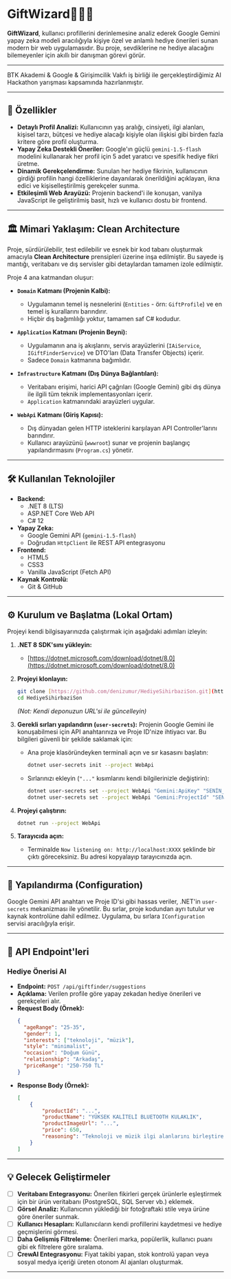 # GiftWizard🧙‍♂️✨

**GiftWizard**, kullanıcı profillerini derinlemesine analiz ederek Google Gemini yapay zeka modeli aracılığıyla kişiye özel ve anlamlı hediye önerileri sunan modern bir web uygulamasıdır. Bu proje, sevdiklerine ne hediye alacağını bilemeyenler için akıllı bir danışman görevi görür.

---
BTK Akademi & Google & Girişimcilik Vakfı iş birliği ile gerçekleştirdiğimiz AI Hackathon yarışması kapsamında hazırlanmıştır.


---

## 🚀 Özellikler

* **Detaylı Profil Analizi:** Kullanıcının yaş aralığı, cinsiyeti, ilgi alanları, kişisel tarzı, bütçesi ve hediye alacağı kişiyle olan ilişkisi gibi birden fazla kritere göre profil oluşturma.
* **Yapay Zeka Destekli Öneriler:** Google'ın güçlü `gemini-1.5-flash` modelini kullanarak her profil için 5 adet yaratıcı ve spesifik hediye fikri üretme.
* **Dinamik Gerekçelendirme:** Sunulan her hediye fikrinin, kullanıcının girdiği profilin hangi özelliklerine dayanılarak önerildiğini açıklayan, ikna edici ve kişiselleştirilmiş gerekçeler sunma.
* **Etkileşimli Web Arayüzü:** Projenin backend'i ile konuşan, vanilya JavaScript ile geliştirilmiş basit, hızlı ve kullanıcı dostu bir frontend.

---

## 🏛️ Mimari Yaklaşım: Clean Architecture

Proje, sürdürülebilir, test edilebilir ve esnek bir kod tabanı oluşturmak amacıyla **Clean Architecture** prensipleri üzerine inşa edilmiştir. Bu sayede iş mantığı, veritabanı ve dış servisler gibi detaylardan tamamen izole edilmiştir.

Proje 4 ana katmandan oluşur:

* **`Domain` Katmanı (Projenin Kalbi):**
    * Uygulamanın temel iş nesnelerini (`Entities` - örn: `GiftProfile`) ve en temel iş kurallarını barındırır.
    * Hiçbir dış bağımlılığı yoktur, tamamen saf C# kodudur.

* **`Application` Katmanı (Projenin Beyni):**
    * Uygulamanın ana iş akışlarını, servis arayüzlerini (`IAiService`, `IGiftFinderService`) ve DTO'ları (Data Transfer Objects) içerir.
    * Sadece `Domain` katmanına bağımlıdır.

* **`Infrastructure` Katmanı (Dış Dünya Bağlantıları):**
    * Veritabanı erişimi, harici API çağrıları (Google Gemini) gibi dış dünya ile ilgili tüm teknik implementasyonları içerir.
    * `Application` katmanındaki arayüzleri uygular.

* **`WebApi` Katmanı (Giriş Kapısı):**
    * Dış dünyadan gelen HTTP isteklerini karşılayan API Controller'larını barındırır.
    * Kullanıcı arayüzünü (`wwwroot`) sunar ve projenin başlangıç yapılandırmasını (`Program.cs`) yönetir.

---

## 🛠️ Kullanılan Teknolojiler

* **Backend:**
    * .NET 8 (LTS)
    * ASP.NET Core Web API
    * C# 12
* **Yapay Zeka:**
    * Google Gemini API (`gemini-1.5-flash`)
    * Doğrudan `HttpClient` ile REST API entegrasyonu
* **Frontend:**
    * HTML5
    * CSS3
    * Vanilla JavaScript (Fetch API)
* **Kaynak Kontrolü:**
    * Git & GitHub

---

## ⚙️ Kurulum ve Başlatma (Lokal Ortam)

Projeyi kendi bilgisayarınızda çalıştırmak için aşağıdaki adımları izleyin:

1.  **.NET 8 SDK'sını yükleyin:**
    * [https://dotnet.microsoft.com/download/dotnet/8.0](https://dotnet.microsoft.com/download/dotnet/8.0)

2.  **Projeyi klonlayın:**
    ```bash
    git clone [https://github.com/denizumur/HediyeSihirbaziSon.git](https://github.com/denizumur/HediyeSihirbaziSon.git)
    cd HediyeSihirbaziSon
    ```
    *(Not: Kendi deponuzun URL'si ile güncelleyin)*

3.  **Gerekli sırları yapılandırın (`user-secrets`):**
    Projenin Google Gemini ile konuşabilmesi için API anahtarınıza ve Proje ID'nize ihtiyacı var. Bu bilgileri güvenli bir şekilde saklamak için:

    * Ana proje klasöründeyken terminali açın ve sır kasasını başlatın:
        ```bash
        dotnet user-secrets init --project WebApi
        ```
    * Sırlarınızı ekleyin (`"..."` kısımlarını kendi bilgilerinizle değiştirin):
        ```bash
        dotnet user-secrets set --project WebApi "Gemini:ApiKey" "SENİN_API_ANAHTARIN"
        dotnet user-secrets set --project WebApi "Gemini:ProjectId" "SENİN_GOOGLE_CLOUD_PROJE_ID"
        ```

4.  **Projeyi çalıştırın:**
    ```bash
    dotnet run --project WebApi
    ```

5.  **Tarayıcıda açın:**
    * Terminalde `Now listening on: http://localhost:XXXX` şeklinde bir çıktı göreceksiniz. Bu adresi kopyalayıp tarayıcınızda açın.

---

## 🔑 Yapılandırma (Configuration)

Google Gemini API anahtarı ve Proje ID'si gibi hassas veriler, .NET'in `user-secrets` mekanizması ile yönetilir. Bu sırlar, proje kodundan ayrı tutulur ve kaynak kontrolüne dahil edilmez. Uygulama, bu sırlara `IConfiguration` servisi aracılığıyla erişir.

---

## 📡 API Endpoint'leri

### Hediye Önerisi Al

* **Endpoint:** `POST /api/giftfinder/suggestions`
* **Açıklama:** Verilen profile göre yapay zekadan hediye önerileri ve gerekçeleri alır.
* **Request Body (Örnek):**
    ```json
    {
      "ageRange": "25-35",
      "gender": 1,
      "interests": ["teknoloji", "müzik"],
      "style": "minimalist",
      "occasion": "Doğum Günü",
      "relationship": "Arkadaş",
      "priceRange": "250-750 TL"
    }
    ```
* **Response Body (Örnek):**
    ```json
    [
        {
            "productId": "...",
            "productName": "YÜKSEK KALİTELİ BLUETOOTH KULAKLIK",
            "productImageUrl": "...",
            "price": 650,
            "reasoning": "Teknoloji ve müzik ilgi alanlarını birleştiren bu hediye, minimalist tarzına uygun şık bir tasarıma sahiptir ve belirttiğin bütçe aralığı için harika bir seçimdir."
        }
    ]
    ```

---

## 💡 Gelecek Geliştirmeler

* [ ] **Veritabanı Entegrasyonu:** Önerilen fikirleri gerçek ürünlerle eşleştirmek için bir ürün veritabanı (PostgreSQL, SQL Server vb.) eklemek.
* [ ] **Görsel Analiz:** Kullanıcının yüklediği bir fotoğraftaki stile veya ürüne göre öneriler sunmak.
* [ ] **Kullanıcı Hesapları:** Kullanıcıların kendi profillerini kaydetmesi ve hediye geçmişlerini görmesi.
* [ ] **Daha Gelişmiş Filtreleme:** Önerileri marka, popülerlik, kullanıcı puanı gibi ek filtrelere göre sıralama.
* [ ] **CrewAI Entegrasyonu:** Fiyat takibi yapan, stok kontrolü yapan veya sosyal medya içeriği üreten otonom AI ajanları oluşturmak.

---
